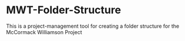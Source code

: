 # MWT-Folder-Structure
This is a project-management tool for creating a folder structure for the McCormack Williamson Project
